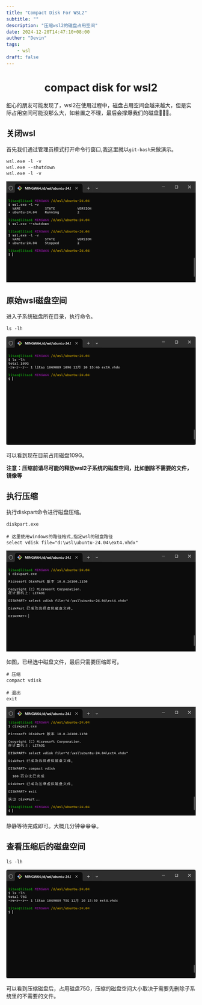 ```yaml
---
title: "Compact Disk For WSL2"
subtitle: ""
description: "压缩wsl2的磁盘占用空间"
date: 2024-12-20T14:47:10+08:00
auther: "Devin"
tags: 
    - wsl
draft: false
---
```


<h1 align="center">
	compact disk for wsl2
</h1>

细心的朋友可能发现了，wsl2在使用过程中，磁盘占用空间会越来越大，但是实际占用空间可能没那么大，如若置之不理，最后会撑爆我们的磁盘🥲🥲🥲。

## 关闭wsl
首先我们通过管理员模式打开命令行窗口,我这里就以`git-bash`来做演示。

```shell
wsl.exe -l -v
wsl.exe --shutdown
wsl.exe -l -v
```
![screenshot](image-1.png)

## 原始wsl磁盘空间

进入子系统磁盘所在目录，执行命令。

```shell
ls -lh
```

![screenshot](image-2.png)

可以看到现在目前占用磁盘109G。

**注意：压缩前请尽可能的释放wsl2子系统的磁盘空间，比如删除不需要的文件，镜像等**

## 执行压缩
执行diskpart命令进行磁盘压缩。

```shell
diskpart.exe

# 这里使用windows的路径格式,指定wsl的磁盘路径
select vdisk file="d:\wsl\ubuntu-24.04\ext4.vhdx"
```

![screenshot](image-3.png)

如图，已经选中磁盘文件，最后只需要压缩即可。

```shell
# 压缩
compact vdisk

# 退出
exit
```

![screenshot](image-4.png)

静静等待完成即可。大概几分钟😁😁😁。

## 查看压缩后的磁盘空间

```shell
ls -lh
```

![screenshot](image-5.png)

可以看到压缩磁盘后，占用磁盘75G，压缩的磁盘空间大小取决于需要先删除子系统里的不需要的文件。